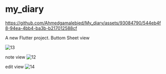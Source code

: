 # my_diary


https://github.com/Ahmedgamalebied/My_diary/assets/93084790/544eb4f8-94ea-4bb4-ba3b-b217012588cf


A new Flutter project.
Buttom Sheet view

![13](https://github.com/Ahmedgamalebied/My_diary/assets/93084790/acb8732b-425d-4907-8271-611b11a29760)

note view
![12](https://github.com/Ahmedgamalebied/My_diary/assets/93084790/eea3e77c-a429-4876-b49e-180c87f12967)

edit view
![14](https://github.com/Ahmedgamalebied/My_diary/assets/93084790/3b7ffc1b-1b55-438b-b4c4-674e1f2c4d0c)
